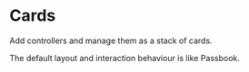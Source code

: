 Cards
=====

Add controllers and manage them as a stack of cards.

The default layout and interaction behaviour is like Passbook.

